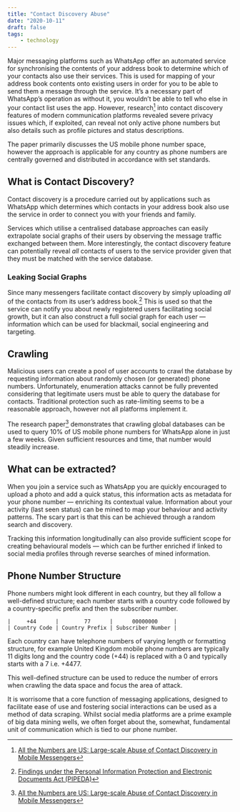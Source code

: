 ```yaml
---
title: "Contact Discovery Abuse"
date: "2020-10-11"
draft: false
tags:
    - technology
---
```


Major messaging platforms such as WhatsApp offer an automated service for synchronising the contents of your address book to determine which of your contacts also use their services. This is used for mapping of your address book contents onto existing users in order for you to be able to send them a message through the service. It’s a necessary part of WhatsApp’s operation as without it, you wouldn’t be able to tell who else in your contact list uses the app. However, research[^1] into contact discovery features of modern communication platforms revealed severe privacy issues which, if exploited, can reveal not only active phone numbers but also details such as profile pictures and status descriptions. 

The paper primarily discusses the US mobile phone number space, however the approach is applicable for any country as phone numbers are centrally governed and distributed in accordance with set standards.

## What is Contact Discovery?
Contact discovery is a procedure carried out by applications such as WhatsApp which determines which contacts in your address book also use the service in order to connect you with your friends and family.

Services which utilise a centralised database approaches can easily extrapolate social graphs of their users by observing the message traffic exchanged between them. More interestingly, the contact discovery feature can potentially reveal *all* contacts of users to the service provider given that they must be matched with the service database.

### Leaking Social Graphs
Since many messengers facilitate contact discovery by simply uploading *all* of the contacts from its user’s address book.[^2] This is used so that the service can notify you about newly registered users facilitating social growth, but it can also construct a full social graph for each user — information which can be used for blackmail, social engineering and targeting.

## Crawling
Malicious users can create a pool of user accounts to crawl the database by requesting information about randomly chosen (or generated) phone numbers. Unfortunately, enumeration attacks cannot be fully prevented considering that legitimate users must be able to query the database for contacts. Traditional protection such as rate-limiting seems to be a reasonable approach, however not all platforms implement it. 

The research paper[^1] demonstrates that crawling global databases can be used to query 10% of US mobile phone numbers for WhatsApp alone in just a few weeks. Given sufficient resources and time, that number would steadily increase.

## What can be extracted?
When you join a service such as WhatsApp you are quickly encouraged to upload a photo and add a quick status, this information acts as metadata for your phone number — enriching its contextual value. Information about your activity (last seen status) can be mined to map your behaviour and activity patterns. The scary part is that this can be achieved through a random search and discovery.

Tracking this information longitudinally can also provide sufficient scope for creating behavioural models — which can be further enriched if linked to social media profiles through reverse searches of mined information.

## Phone Number Structure
Phone numbers might look different in each country, but they all follow a well-defined structure; each number starts with a country code followed by a country-specific prefix and then the subscriber number.

```
|     +44      |        77      |      00000000     |
| Country Code | Country Prefix | Subscriber Number |
```

Each country can have telephone numbers of varying length or formatting structure, for example United Kingdom mobile phone numbers are typically 11 digits long and the country code (+44) is replaced with a 0 and typically starts with a 7 i.e. +4477.

This well-defined structure can be used to reduce the number of errors when crawling the data space and focus the area of attack.


It is worrisome that a core function of messaging applications, designed to facilitate ease of use and fostering social interactions can be used as a method of data scraping. Whilst social media platforms are a prime example of big data mining wells, we often forget about the, somewhat, fundamental unit of communication which is tied to our phone number.


[^1]: [All the Numbers are US: Large-scale Abuse of  Contact Discovery in Mobile Messengers](https://encrypto.de/papers/HWSDS21.pdf)

[^2]: [Findings under the Personal Information Protection and Electronic Documents Act (PIPEDA)](https://parryaftab.blogspot.com/2014/03/what-does-whatsapp-collect-that.html)